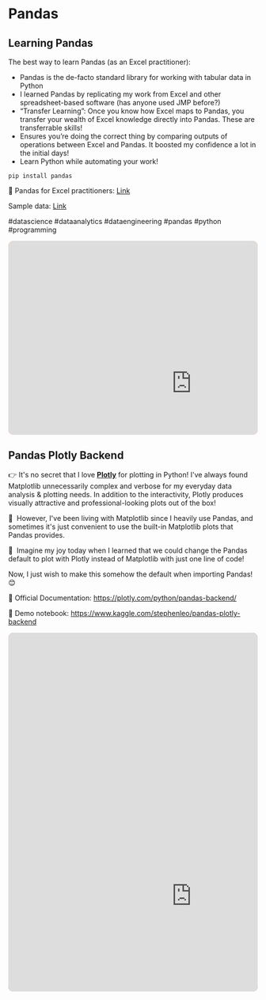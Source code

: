 # Pandas

## Learning Pandas

The best way to learn Pandas (as an Excel practitioner):

- Pandas is the de-facto standard library for working with tabular data in Python
- I learned Pandas by replicating my work from Excel and other spreadsheet-based software (has anyone used JMP before?)
- “Transfer Learning”: Once you know how Excel maps to Pandas, you transfer your wealth of Excel knowledge directly into Pandas. These are transferrable skills!
- Ensures you’re doing the correct thing by comparing outputs of operations between Excel and Pandas. It boosted my confidence a lot in the initial days!
- Learn Python while automating your work!

`pip install pandas`

📖 Pandas for Excel practitioners: [Link](https://pandas.pydata.org/docs/getting_started/comparison/comparison_with_spreadsheets.html#compare-with-spreadsheets)

Sample data: [Link](https://raw.github.com/pandas-dev/pandas/main/pandas/tests/io/data/csv/tips.csv)

#datascience #dataanalytics #dataengineering #pandas #python #programming

<div style="overflow:hidden;margin-left:auto;margin-right:auto;border-radius:10px;width:100%;max-width:740px;position:relative"><div style="width:100%;padding-bottom:77.70270270270271%"></div><iframe width="740" height="575" title="Code snippet - learning_pandas" src="https://snappify.io/embed/eeddc3ab-3624-4eae-8c37-35492d267c65?responsive" allow="clipboard-write" style="background:linear-gradient(354deg,  #FF75B5, #FFB86C);position:absolute;left:0;top:0" frameborder="0"></iframe></div>

## Pandas Plotly Backend
👉  It's no secret that I love **[Plotly](https://www.linkedin.com/feed/#)** for plotting in Python! I've always found Matplotlib unnecessarily complex and verbose for my everyday data analysis & plotting needs. In addition to the interactivity, Plotly produces visually attractive and professional-looking plots out of the box!

🙊  However, I've been living with Matplotlib since I heavily use Pandas, and sometimes it's just convenient to use the built-in Matplotlib plots that Pandas provides.

🥳  Imagine my joy today when I learned that we could change the Pandas default to plot with Plotly instead of Matplotlib with just one line of code!

Now, I just wish to make this somehow the default when importing Pandas! 😊

📝 Official Documentation: https://plotly.com/python/pandas-backend/

🌟 Demo notebook: https://www.kaggle.com/stephenleo/pandas-plotly-backend

<div style="overflow:hidden;margin-left:auto;margin-right:auto;border-radius:10px;width:100%;max-width:740px;position:relative"><div style="width:100%;padding-bottom:143.78378378378378%"></div><iframe width="740" height="1064" title="Code snippet - pandas_plotly_backend" src="https://snappify.io/embed/5e62b3fa-155a-4191-9853-fa06f2d1c4f0?responsive" allow="clipboard-write" style="background:linear-gradient(337deg, #654ea3, #da98b4);position:absolute;left:0;top:0" frameborder="0"></iframe></div>